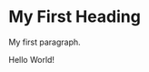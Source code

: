<!DOCTYPE html>
<html lang="en"
<head>
  <meta charset="UTF-8" />
  <meta name="viewport" content="width=device-width, initial-scale=1.0" />
  <title>First Task</title>
</head>
<body>
  <h1>My First Heading</h1>
  <p>My first paragraph.</p>
  <p>Hello World!</p>
</body>
</html>
